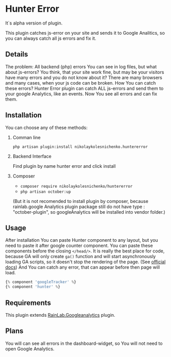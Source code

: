 Hunter Error
============

It`s alpha version of plugin.

This plugin catches js-error on your site and sends it to Google Analitics, so you can always catch all js errors and fix it.

Details
-------

The problem: All backend (php) errors You can see in log files, but what about js-errors? You think, that your site work fine, but may be your visitors have many errors and you do not know about it? There are many browsers and many cases, when your js code can be broken. How You can catch these errors? Hunter Error plugin can catch ALL js-errors and send them to your google Analytics, like an events. Now You see all errors and can fix them.


Installation
------------

You can choose any of these methods:

1. Comman line

    `php artisan plugin:install nikolaykolesnichenko.huntererror`

2. Backend Interface

    Find plugin by name hunter error and click install

3. Composer

    - `composer require nikolaykolesnichenko/huntererror`
    - `php artisan october:up`

    (But it is not recomended to install plugin by composer, because rainlab.google Analytics plugin package still do not have type : "october-plugin", so googleAnalytics will be installed into vendor folder.)

Usage
-----

After installation You can paste Hunter component to any layout, but you need to paste it after google counter component. You can paste these components before the closing `</head/>`. It is really the best place for code, because GA will only create `ga()` function and will start asynchronously loading GA scripts, so it doesn't stop the rendering of the page. (See [official docs](https://developers.google.com/analytics/devguides/collection/analyticsjs/advanced)) And You can catch any error, that can appear before then page will load.

```php
{% component 'googleTracker' %}
{% component 'hunter' %}
```

Requirements
-----------

This plugin extends [RainLab.Googleanalytics](http://octobercms.com/plugin/rainlab-googleanalytics) plugin.


Plans
-----

You will can see all errors in the dashboard-widget, so You will not need to open Google Analytics.
